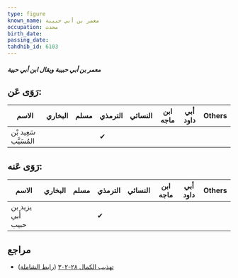 ```yaml
---
type: figure
known_name: معمر بن أبي حبيبة
occupation: محدث
birth_date:
passing_date:
tahdhib_id: 6103
---
```

##### معمر بن أبي حبيبة ويقال ابن أبي حيية

## رَوَى عَن:
| الاسم                 | البخاري | مسلم | الترمذي | النسائي | ابن ماجه | أبي داود | Others |
| --------------------- | ------- | ---- | ------- | ------- | -------- | -------- | ------ |
| سَعِيد بْن المُسَيَّب |         |      | ✔       |         |          |          |        |
## رَوَى عَنه:
| الاسم             | البخاري | مسلم | الترمذي | النسائي | ابن ماجه | أبي داود | Others |
| ----------------- | ------- | ---- | ------- | ------- | -------- | -------- | ------ |
| يزيد بن أَبي حبيب |         |      | ✔       |         |          |          |        |
## مراجع
- [تهذيب الكمال ٢٨-٣٠٢](obsidian://open?vault=Tahdhib-al-Kamal&file=Figures/٦١٠٣-معمر%20بن%20أبي%20حبيبة%20ويقال%20ابن%20أبي%20حيية) ([رابط الشاملة](https://shamela.ws/book/3722/15277))